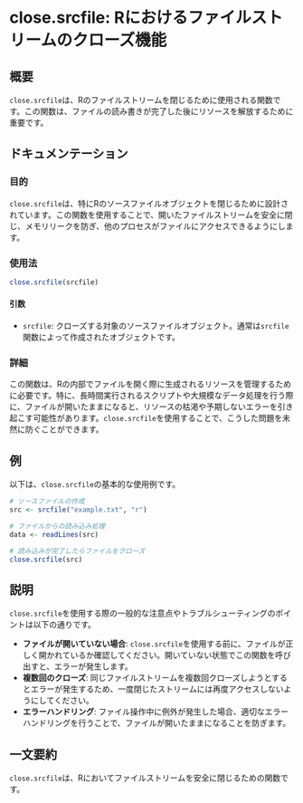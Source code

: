<!--
Meta Description: # close.srcfile: Rにおけるファイルストリームのクローズ機能 ## 概要 `close.srcfile`は、Rのファイルストリームを閉じるために使用される関数です。この関数は、ファイルの読み書きが完了した後にリソースを解放するために重要です。 ## ドキュメンテーション ### 目的...
Meta Keywords: srcfile, close, src, この関数は, rにおけるファイルストリームのクローズ機能
-->

# close.srcfile: Rにおけるファイルストリームのクローズ機能

## 概要
`close.srcfile`は、Rのファイルストリームを閉じるために使用される関数です。この関数は、ファイルの読み書きが完了した後にリソースを解放するために重要です。

## ドキュメンテーション
### 目的
`close.srcfile`は、特にRのソースファイルオブジェクトを閉じるために設計されています。この関数を使用することで、開いたファイルストリームを安全に閉じ、メモリリークを防ぎ、他のプロセスがファイルにアクセスできるようにします。

### 使用法
```R
close.srcfile(srcfile)
```

#### 引数
- `srcfile`: クローズする対象のソースファイルオブジェクト。通常は`srcfile`関数によって作成されたオブジェクトです。

### 詳細
この関数は、Rの内部でファイルを開く際に生成されるリソースを管理するために必要です。特に、長時間実行されるスクリプトや大規模なデータ処理を行う際に、ファイルが開いたままになると、リソースの枯渇や予期しないエラーを引き起こす可能性があります。`close.srcfile`を使用することで、こうした問題を未然に防ぐことができます。

## 例
以下は、`close.srcfile`の基本的な使用例です。

```R
# ソースファイルの作成
src <- srcfile("example.txt", "r")

# ファイルからの読み込み処理
data <- readLines(src)

# 読み込みが完了したらファイルをクローズ
close.srcfile(src)
```

## 説明
`close.srcfile`を使用する際の一般的な注意点やトラブルシューティングのポイントは以下の通りです。

- **ファイルが開いていない場合**: `close.srcfile`を使用する前に、ファイルが正しく開かれているか確認してください。開いていない状態でこの関数を呼び出すと、エラーが発生します。
- **複数回のクローズ**: 同じファイルストリームを複数回クローズしようとするとエラーが発生するため、一度閉じたストリームには再度アクセスしないようにしてください。
- **エラーハンドリング**: ファイル操作中に例外が発生した場合、適切なエラーハンドリングを行うことで、ファイルが開いたままになることを防ぎます。

## 一文要約
`close.srcfile`は、Rにおいてファイルストリームを安全に閉じるための関数です。